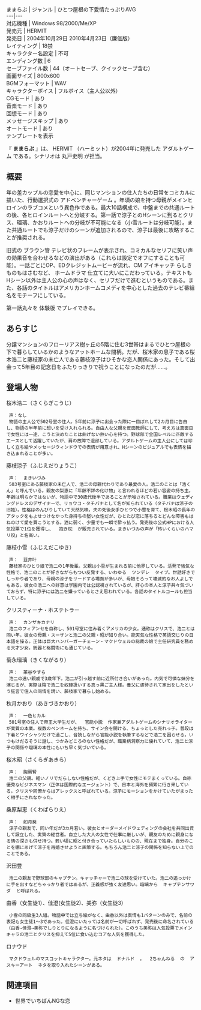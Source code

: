ままらぶ  |  ジャンル  |  ひとつ屋根の下愛情たっぷりAVG   
---|---  
対応機種  |  Windows 98/2000/Me/XP   
発売元  |  HERMIT   
発売日  |  2004年10月29日  2010年4月23日（廉価版）   
レイティング  |  18禁   
キャラクター名設定  |  不可   
エンディング数  |  6   
セーブファイル数  |  44（オートセーブ、クイックセーブ含む）   
画面サイズ  |  800x600   
BGMフォーマット  |  WAV   
キャラクターボイス  |  フルボイス（主人公以外）   
CGモード  |  あり   
音楽モード  |  あり   
回想モード  |  あり   
メッセージスキップ  |  あり   
オートモード  |  あり   
テンプレートを表示  
  
『 **ままらぶ** 』は、  HERMIT  （ハーミット）が2004年に発売した  アダルトゲーム  である。シナリオは  丸戸史明  が担当。

##  概要  

年の差カップルの恋愛を中心に、同じマンションの住人たちの日常をコミカルに描いた、行動選択式の  アドベンチャーゲーム
。年頃の娘を持つ母親がメインヒロインのラブコメという異色作である。最大10話構成で、中盤までの共通ルートの後、各ヒロインルートへと分岐する。第一話で涼子とのHシーンに到るとクリス、瑠璃、かおりルートへの分岐が不可能になる（小雪ルートは分岐可能）。また共通ルートでも涼子だけのシーンが追加されるので、涼子は最後に攻略することが推奨される。

旧式の  ブラウン管
テレビ状のフレームが表示され、コミカルなセリフに笑い声の効果音を合わせるなどの演出がある（これらは設定でオフにすることも可能）。一話ごとにOP、EDクレジットムービーが流れ、CM
アイキャッチ  らしきものもはさむなど、  ホームドラマ
仕立てに大いにこだわっている。テキストもHシーン以外は主人公の心の声はなく、セリフだけで進むというものである。また、各話のタイトルはアメリカンホームコメディを中心とした過去のテレビ番組名をモチーフにしている。

第一話丸々を  体験版  でプレイできる。

##  あらすじ  

分譲マンションのフローリアス樹ヶ丘の5階に住む3世帯はまるでひとつ屋根の下で暮らしているかのようなアットホームな間柄。だが、桜木家の息子である桜木浩二と藤枝家の未亡人である藤枝涼子はひそかな恋人関係にあった。そして出会って5年目の記念日をふたりっきりで祝うことになったのだが……。

##  登場人物  

桜木浩二（さくらぎこうじ）

     声：なし 
     物語の主人公で502号室の住人。5年前に涼子に出会った際に一目ぼれして2カ月目に告白し、物語の半年前に想いを受け入れられる。自由人な父親を反面教師にして、考え方は真面目で女性には一途、こうと決めたことは曲げない熱い心を持つ。野球部で全国レベルに匹敵するエースとして活躍していたが、肩の故障で退部している。アダルトゲームの主人公にしては珍しく立ち絵やメッセージウィンドウでの表情が用意され、Hシーンのビジュアルでも表情を描き込まれることが多い。 
藤枝涼子（ふじえだりょうこ）

     声：  まきいづみ 
     503号室にある藤枝家の未亡人で、浩二の母親代わりであり最愛の人。浩二のことは「浩くん」と呼んでいる。親友の梨恵に「年齢不詳の化け物」と言われるほどの若い容姿の持ち主。年齢は明らかではないが、物語中で30歳代後半であることが示唆されている。職業はウェディングドレスのデザイナーで、リョウコ・タチバナとして名が知られている（タチバナは涼子の旧姓）。性格はのんびりしていて天然気味。夫の死後女手ひとつで小雪を育て、桜木昭の長年のアタックをもよせつけなかった身持ちの堅い女性だが、ひとたび恋に落ちるとどんな障害もはねのけて愛を貫こうとする。酒に弱く、少量でも一瞬で酔っ払う。発売後の公式HPにおける人気投票で1位を獲得し、  抱き枕  が販売されている。まきいづみの声が「怖いくらいのハマリ役」と名高い。 
藤枝小雪（ふじえだこゆき）

     声：  韮井叶 
     藤枝家のひとり娘で浩二の1年後輩。父親は小雪が生まれる前に他界している。活発で強気な性格で、浩二のことが好きながらもつい反発する、いわゆる  ツンデレ  タイプ。世話好きでしっかり者であり、母親の涼子をリードする場面が多いが、母娘そろって壊滅的なお人よしでもある。彼女の浩二への好意は学園内では公認視されているが、肝心の本人と涼子共々気づいておらず、特に涼子には浩二を嫌っているとさえ思われている。各話のタイトルコールも担当している。 
クリスティーナ・ホステトラー

     声：  カンザキカナリ 
     浩二のフィアンセを自称し、501号室に住み着くアメリカの少女。通称はクリスで、浩二とは同い年。彼女の母親・スーザンと浩二の父親・昭が知り合い。能天気な性格で英語交じりの日本語を操る。正体は巨大ハンバーガーチェーン・マクドウェルの総裁の娘で主任研究員を務める天才少女。銃器と格闘術にも通じている。 
菊永瑠璃（きくながるり）

     声：  茶谷やすら 
     浩二の遠い親戚で3歳年下。浩二が引っ越す前に近所付き合いがあった。内気で可憐な妹分を演じるが、実際は陰で浩二を奴隷扱いする真っ黒ご主人様。養父に虐待されて家出をしたという狂言で住人の同情を誘い、藤枝家で暮らし始める。 
秋月かおり（あきづきかおり）

     声：  一色ヒカル 
     501号室の住人で帝王大学生だが、  官能小説  作家兼アダルトゲームのシナリオライターが実質の本業。複数のペンネームを持ち、サイン会を開ける、ちょっとした売れっ子。普段は下着とワイシャツだけで過ごし、音読しながら官能小説を執筆するなどで浩二を困らせる。いつもけだるそうに話し、つかみどころのない性格だが、職業柄洞察力に優れていて、浩二と涼子の関係や瑠璃の本性にもいち早く気づいている。 
桜木昭（さくらぎあきら）

     声：  胸肩腎 
     浩二の父親。軽いノリでだらしない性格だが、くどき上手で女性にモテまくっている。自称優秀なビジネスマン（正体は国際的なエージェント）で、日本と海外を頻繁に行き来している。クリスや同僚からはアレックスと呼ばれている。涼子にモーションをかけていたがまったく相手にされなかった。 
桑原梨恵（くわばらりえ）

     声：  如月葵 
     涼子の親友で、同い年だが3カ月若い。彼女とオーダーメイドウェディングの会社を共同出資して設立した、実質の経営者。自立した大人の女性で仕事に厳しいが、親友のために親身になる情の深さも併せ持つ。若い頃に昭と付き合っていたらしいものの、現在まで独身。自分のことを棚にあげて涼子を再婚させようと画策する。もちろん浩二と涼子の関係を知らない上でのことである。 
沢田豊

     浩二の親友で野球部のキャプテン。キャッチャーで浩二の球を受けていた。浩二の追っかけに手を出すなどちゃっかり者ではあるが、正義感が強く友達思い。瑠璃から  キャプテンサワダ  と呼ばれる。 
由香（女生徒1）、佳澄(女生徒2)、美弥（女生徒3）

     小雪の同級生3人組。物語中では立ち絵がなく、由香以外は表情も1パターンのみで、名前の表記も女生徒1～3であった。佳澄にいたっては名前が一切呼ばれず、発売後に命名されている（由香→佳澄→美弥でしりとりになるように名づけられた）。このうち美弥は人気投票でメインキャラの浩二とクリスを抑えて5位に食い込むコアな人気を獲得した。 
ロナウド

     マクドウェルのマスコットキャラクター。元ネタは  ドナルド  。  2ちゃんねる  の  アスキーアート  ネタを取り入れたシーンがある。 

##  関連項目  

  * 世界でいちばんNGな恋 


